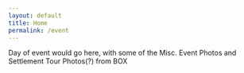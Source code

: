 ```yaml
---
layout: default
title: Home
permalink: /event
---
```


Day of event would go here, with some of the Misc. Event Photos and Settlement Tour Photos(?) from BOX